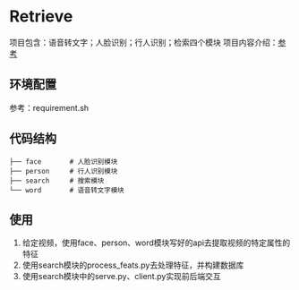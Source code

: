 # Retrieve
项目包含：语音转文字；人脸识别；行人识别；检索四个模块
项目内容介绍：[参考](https://blog.csdn.net/weixin_42028608/article/details/104376282)

## 环境配置
参考：requirement.sh

## 代码结构
```
├── face       # 人脸识别模块
├── person     # 行人识别模块
├── search     # 搜索模块
└── word       # 语音转文字模块 
```

## 使用
1. 给定视频，使用face、person、word模块写好的api去提取视频的特定属性的特征
2. 使用search模块的process_feats.py去处理特征，并构建数据库
3. 使用search模块中的serve.py、client.py实现前后端交互
